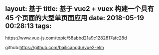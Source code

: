 layout: 基于
title: 基于 vue2 + vuex 构建一个具有 45 个页面的大型单页面应用
date: 2018-05-19 00:28:13
tags:
---

<https://www.vue-js.com/topic/58abbd21a9c1282817afc28d>

github:<https://github.com/bailicangdu/vue2-elm>